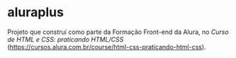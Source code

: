 # aluraplus
Projeto que construí como parte da Formação Front-end da Alura, no *Curso de HTML e CSS: praticando HTML/CSS* (https://cursos.alura.com.br/course/html-css-praticando-html-css).
